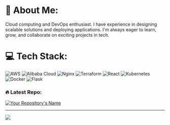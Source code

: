 # 💫 About Me:
Cloud computing and DevOps enthusiast. I have experience in designing scalable solutions and deploying applications. I'm always eager to learn, grow, and collaborate on exciting projects in tech.


# 💻 Tech Stack:
![AWS](https://img.shields.io/badge/AWS-%23FF9900.svg?style=for-the-badge&logo=amazon-aws&logoColor=white) ![Alibaba Cloud](https://img.shields.io/badge/AlibabaCloud-%23FF6701.svg?style=for-the-badge&logo=alibabacloud&logoColor=white) ![Nginx](https://img.shields.io/badge/nginx-%23009639.svg?style=for-the-badge&logo=nginx&logoColor=white)  ![Terraform](https://img.shields.io/badge/terraform-%235835CC.svg?style=for-the-badge&logo=terraform&logoColor=white) ![React](https://img.shields.io/badge/react-%2320232a.svg?style=for-the-badge&logo=react&logoColor=%2361DAFB) ![Kubernetes](https://img.shields.io/badge/kubernetes-%23326ce5.svg?style=for-the-badge&logo=kubernetes&logoColor=white) ![Docker](https://img.shields.io/badge/docker-%230db7ed.svg?style=for-the-badge&logo=docker&logoColor=white) ![Flask](https://img.shields.io/badge/flask-%23000.svg?style=for-the-badge&logo=flask&logoColor=white)

### 🔥 Latest Repo:
[![Your Repository's Name](https://github-readme-stats.vercel.app/api/pin/?username=IbrahimGHO&repo=AWS-HTTP-API)](https://github.com/IbrahimGHO/AWS-HTTP-API)


---
[![](https://visitcount.itsvg.in/api?id=IbrahimGHO&icon=0&color=0)](https://visitcount.itsvg.in)

<!-- Proudly created with GPRM ( https://gprm.itsvg.in ) -->
